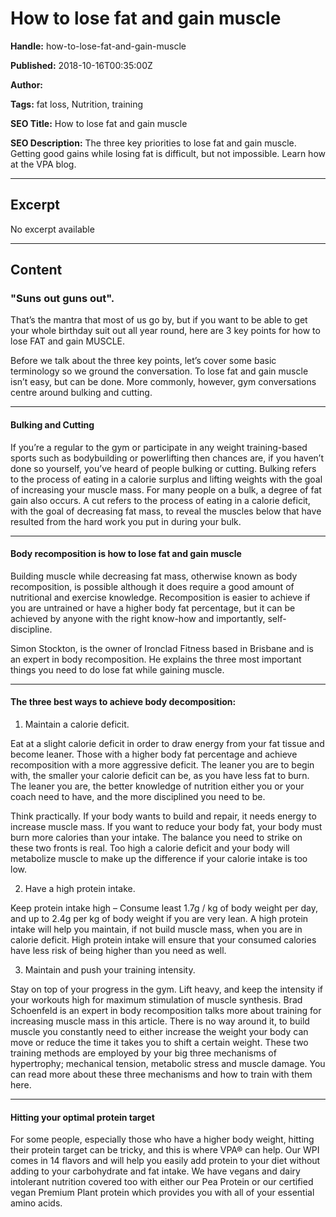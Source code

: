 # How to lose fat and gain muscle

**Handle:** how-to-lose-fat-and-gain-muscle

**Published:** 2018-10-16T00:35:00Z

**Author:**  

**Tags:** fat loss, Nutrition, training

**SEO Title:** How to lose fat and gain muscle          

**SEO Description:** The three key priorities to lose fat and gain muscle. Getting good gains while losing fat is difficult, but not impossible. Learn how at the VPA blog.

---

## Excerpt

No excerpt available

---

## Content

### "Suns out guns out".

That’s the mantra that most of us go by, but if you want to be able to get your whole birthday suit out all year round, here are 3 key points for how to lose FAT and gain MUSCLE.

Before we talk about the three key points, let’s cover some basic terminology so we ground the conversation. To lose fat and gain muscle isn’t easy, but can be done. More commonly, however, gym conversations centre around bulking and cutting.

---

#### Bulking and Cutting

If you’re a regular to the gym or participate in any weight training-based sports such as bodybuilding or powerlifting then chances are, if you haven’t done so yourself, you’ve heard of people bulking or cutting. Bulking refers to the process of eating in a calorie surplus and lifting weights with the goal of increasing your muscle mass. For many people on a bulk, a degree of fat gain also occurs. A cut refers to the process of eating in a calorie deficit, with the goal of decreasing fat mass, to reveal the muscles below that have resulted from the hard work you put in during your bulk.

---

#### Body recomposition is how to lose fat and gain muscle

Building muscle while decreasing fat mass, otherwise known as body recomposition, is possible although it does require a good amount of nutritional and exercise knowledge. Recomposition is easier to achieve if you are untrained or have a higher body fat percentage, but it can be achieved by anyone with the right know-how and importantly, self-discipline.

Simon Stockton, is the owner of Ironclad Fitness based in Brisbane and is an expert in body recomposition. He explains the three most important things you need to do lose fat while gaining muscle.

---

#### The three best ways to achieve body decomposition:

1. Maintain a calorie deficit.

Eat at a slight calorie deficit in order to draw energy from your fat tissue and become leaner. Those with a higher body fat percentage and achieve recomposition with a more aggressive deficit. The leaner you are to begin with, the smaller your calorie deficit can be, as you have less fat to burn. The leaner you are, the better knowledge of nutrition either you or your coach need to have, and the more disciplined you need to be.

Think practically. If your body wants to build and repair, it needs energy to increase muscle mass. If you want to reduce your body fat, your body must burn more calories than your intake. The balance you need to strike on these two fronts is real. Too high a calorie deficit and your body will metabolize muscle to make up the difference if your calorie intake is too low.

2. Have a high protein intake.

Keep protein intake high – Consume least 1.7g / kg of body weight per day, and up to 2.4g per kg of body weight if you are very lean. A high protein intake will help you maintain, if not build muscle mass, when you are in calorie deficit. High protein intake will ensure that your consumed calories have less risk of being higher than you need as well.

3. Maintain and push your training intensity.

Stay on top of your progress in the gym. Lift heavy, and keep the intensity if your workouts high for maximum stimulation of muscle synthesis. Brad Schoenfeld is an expert in body recomposition talks more about training for increasing muscle mass in this article. There is no way around it, to build muscle you constantly need to either increase the weight your body can move or reduce the time it takes you to shift a certain weight. These two training methods are employed by your big three mechanisms of hypertrophy; mechanical tension, metabolic stress and muscle damage. You can read more about these three mechanisms and how to train with them here.

---

#### Hitting your optimal protein target

For some people, especially those who have a higher body weight, hitting their protein target can be tricky, and this is where VPA® can help. Our WPI comes in 14 flavors and will help you easily add protein to your diet without adding to your carbohydrate and fat intake. We have vegans and dairy intolerant nutrition covered too with either our Pea Protein or our certified vegan Premium Plant protein which provides you with all of your essential amino acids.

